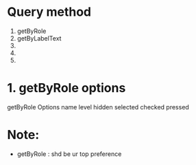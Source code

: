 # Query method

1. getByRole
2. getByLabelText
3. 
4. 
5. 









# 1. getByRole options

getByRole Options
name
level
hidden
selected
checked
pressed

# Note:

- getByRole : shd be ur top preference